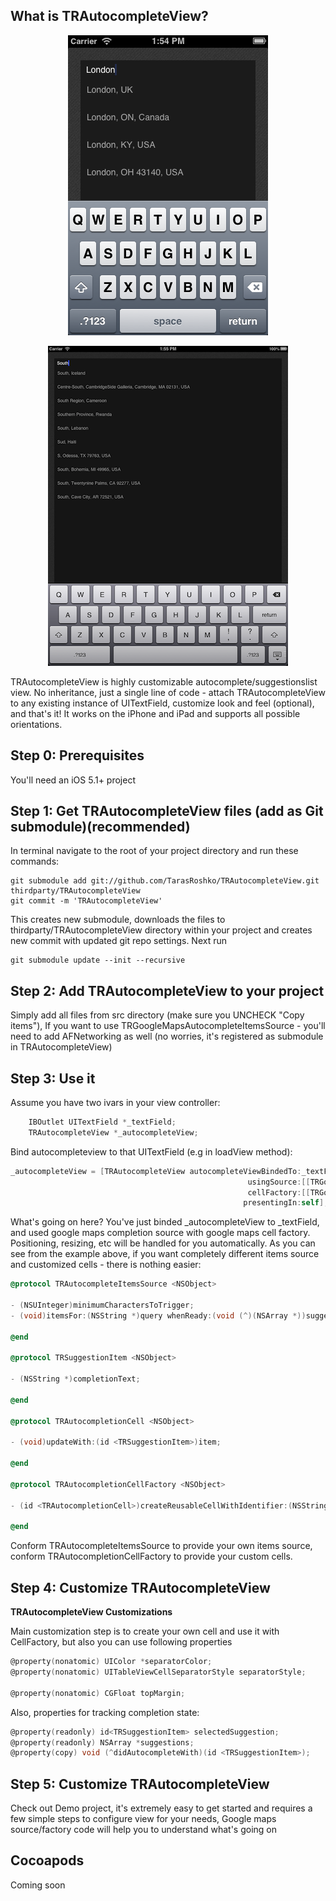 What is TRAutocompleteView?
---------------------
<p align="center">
  <img src="/screenshots/iphone_portrait.png" />
</p>

<p align="center">
  <img src="/screenshots/ipad.png" />
</p>

TRAutocompleteView is highly customizable autocomplete/suggestionslist view. No inheritance, just a single line of code - attach TRAutocompleteView 
to any existing instance of UITextField, customize look and feel (optional), and that's it!
It works on the iPhone and iPad and supports all possible orientations.


Step 0: Prerequisites
---------------------
You'll need an iOS 5.1+ project


Step 1: Get TRAutocompleteView files (add as Git submodule)(recommended)
----------------
In terminal navigate to the root of your project directory and run these commands:

    git submodule add git://github.com/TarasRoshko/TRAutocompleteView.git thirdparty/TRAutocompleteView
    git commit -m 'TRAutocompleteView'

This creates new submodule, downloads the files to thirdparty/TRAutocompleteView directory within your project and creates new commit with updated git repo settings.
Next run

    git submodule update --init --recursive


Step 2: Add TRAutocompleteView to your project
------------------------------------

Simply add all files from src directory (make sure you UNCHECK "Copy items"),
If you want to use TRGoogleMapsAutocompleteItemsSource - you'll need to add AFNetworking as well (no worries, it's registered as submodule in TRAutocompleteView)


Step 3: Use it
------------------------

Assume you have two ivars in your view controller:

````objective-c
    IBOutlet UITextField *_textField;
    TRAutocompleteView *_autocompleteView;
````

Bind autocompleteview to that UITextField (e.g in loadView method):

````objective-c
_autocompleteView = [TRAutocompleteView autocompleteViewBindedTo:_textField
                                                     usingSource:[[TRGoogleMapsAutocompleteItemsSource alloc] initWithMinimumCharactersToTrigger:2]
                                                     cellFactory:[[TRGoogleMapsAutocompletionCellFactory alloc] initWithCellForegroundColor:[UIColor lightGrayColor] fontSize:14]
                                                    presentingIn:self];
````

What's going on here?
You've just binded _autocompleteView to _textField, and used google maps completion source with google maps cell factory. Positioning, resizing, etc will be handled for you automatically.
As you can see from the example above, if you want completely different items source and customized cells - there is nothing easier:
````objective-c
@protocol TRAutocompleteItemsSource <NSObject>

- (NSUInteger)minimumCharactersToTrigger;
- (void)itemsFor:(NSString *)query whenReady:(void (^)(NSArray *))suggestionsReady;

@end

@protocol TRSuggestionItem <NSObject>

- (NSString *)completionText;

@end

@protocol TRAutocompletionCell <NSObject>

- (void)updateWith:(id <TRSuggestionItem>)item;

@end

@protocol TRAutocompletionCellFactory <NSObject>

- (id <TRAutocompletionCell>)createReusableCellWithIdentifier:(NSString *)identifier;

@end

````

Conform TRAutocompleteItemsSource to provide your own items source, conform TRAutocompletionCellFactory to provide your custom cells.

Step 4: Customize TRAutocompleteView
------------------------
  
**TRAutocompleteView Customizations**

Main customization step is to create your own cell and use it with CellFactory, but also you can use following properties

````objective-c
@property(nonatomic) UIColor *separatorColor;
@property(nonatomic) UITableViewCellSeparatorStyle separatorStyle;

@property(nonatomic) CGFloat topMargin;
````

Also, properties for tracking completion state:

````objective-c
@property(readonly) id<TRSuggestionItem> selectedSuggestion;
@property(readonly) NSArray *suggestions;
@property(copy) void (^didAutocompleteWith)(id <TRSuggestionItem>);
````

Step 5: Customize TRAutocompleteView
------------------------
Check out Demo project, it's extremely easy to get started and requires a few simple steps to configure view for your needs,
Google maps source/factory code will help you to understand what's going on

Cocoapods
------------------------
Coming soon
